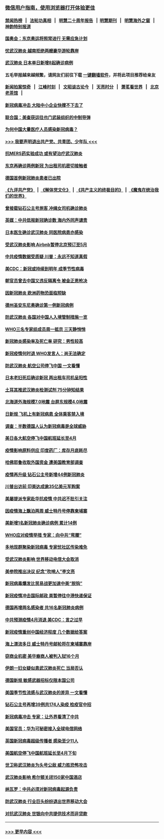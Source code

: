 ### [微信用户指南，使用浏览器打开体验更佳](https://github.com/gfw-breaker/banned-news1/blob/master/indexes/wechat-guide.md?t=0)
#### [禁闻热榜](热点新闻.md?t=0)  &nbsp;&nbsp;|&nbsp;&nbsp; [法轮功真相](https://github.com/gfw-breaker/truth/blob/master/README.md?t=0) &nbsp;&nbsp;|&nbsp;&nbsp; [明慧二十周年报告](https://github.com/gfw-breaker/mh-reports/blob/master/README.md?t=0) &nbsp;&nbsp;|&nbsp;&nbsp;[明慧期刊](https://github.com/gfw-breaker/mh-qikan) &nbsp;&nbsp;|&nbsp;&nbsp; [明慧海外之窗](https://github.com/gfw-breaker/mh-news/blob/master/README.md?t=0) &nbsp;&nbsp;|&nbsp;&nbsp; [神韵特别报道](https://github.com/gfw-breaker/mh-news/blob/master/shenyun.md?t=0)
#### [国奥会：东京奥运将照常进行 无需应急计划](../pages/nsc418/n11869422.md?t=02150255) 
#### [忧武汉肺炎 越南拒绝两艘豪华游轮靠岸](../pages/nsc418/n11867444.md?t=02150255) 
#### [武汉肺炎 日本单日新增8起确诊病例](../pages/nsc418/n11869272.md?t=02150255) 
#### 五毛举报越来越频繁，请网友们前往下载 [一键翻墙软件](https://github.com/gfw-breaker/ssr-accounts)，并将此项目推荐给亲友
#### [新闻拍案惊奇](https://github.com/gfw-breaker/banned-news1/blob/master/pages/link4.md) &nbsp;&nbsp;|&nbsp;&nbsp; [江峰时刻](https://github.com/gfw-breaker/banned-news1/blob/master/pages/link4.md) &nbsp;&nbsp;|&nbsp;&nbsp; [文昭谈古论今](https://github.com/gfw-breaker/banned-news1/blob/master/pages/link4.md) &nbsp;&nbsp;|&nbsp;&nbsp; [天亮时分](https://github.com/gfw-breaker/banned-news1/blob/master/pages/link4.md) &nbsp;&nbsp;|&nbsp;&nbsp; [萧茗看世界](https://github.com/gfw-breaker/banned-news1/blob/master/pages/link4.md) &nbsp;&nbsp;|&nbsp;&nbsp; [北京老茶馆](https://github.com/gfw-breaker/banned-news1/blob/master/pages/link4.md) &nbsp;&nbsp;|&nbsp;&nbsp; 
#### [新冠病毒冲击 大陆中小企业快撑不下去了](../pages/nsc418/n11869259.md?t=02150255) 
#### [联合国：美查获运往也门武装组织的中制导弹](../pages/nsc418/n11868677.md?t=02150255) 
#### [为何中国大量医疗人员感染新冠病毒？](../pages/nsc418/n11869001.md?t=02150255) 
#### [>>> 我要声明退出共产党、共青团、少年队 <<<](https://github.com/begood0513/goodnews/blob/master/quit/letter.md) 
#### [抗MERS药实验成功 或有望治疗武汉肺炎](../pages/nsc418/n11868912.md?t=02150255) 
#### [东京再确诊两例新冠 为出租司机密切接触者](../pages/nsc418/n11868770.md?t=02150255) 
#### [德国首例新冠肺炎患者已出院](../pages/nsc418/n11868714.md?t=02150255) 
#### [《九评共产党》](https://github.com/begood0513/9ping.md/blob/master/README.md) &nbsp;|&nbsp; [《解体党文化》](../../../../jtdwh.md/blob/master/README.md)  &nbsp;|&nbsp; [《共产主义的终极目的》](../../../../gczydzjmd.md/blob/master/README.md) &nbsp;|&nbsp; [《魔鬼在统治我们的世界》](../../../../mgztzwmdsj.md/blob/master/README.md) 
#### [曾接载钻石公主号旅客 冲绳女司机确诊肺炎](../pages/nsc418/n11868610.md?t=02150255) 
#### [英媒：中共低报新冠确诊数 海内外同声谴责](../pages/nsc418/n11867421.md?t=02150255) 
#### [日本医生确诊武汉肺炎 同医院病患亦感染](../pages/nsc418/n11867779.md?t=02150255) 
#### [受武汉肺炎影响 Airbnb暂停北京预订至5月](../pages/nsc418/n11867428.md?t=02150255) 
#### [中共疫情数据受质疑 川普：永远不知道真假](../pages/nsc418/n11867195.md?t=02150255) 
#### [美CDC：新冠或持续到明年 成季节性病毒](../pages/nsc418/n11867279.md?t=02150255) 
#### [朝官员曾去中国又违反隔离令 被金正恩枪决](../pages/nsc418/n11867087.md?t=02150255) 
#### [因新冠肺炎 欧洲药物恐面临短缺](../pages/nsc418/n11867036.md?t=02150255) 
#### [德州圣安东尼奥确诊第一例新冠病例](../pages/nsc418/n11867194.md?t=02150255) 
#### [防武汉肺炎 各国对中国人入境管制措施一览](../pages/nsc418/n11838726.md?t=02150255) 
#### [WHO三名专家组成员周一抵京 三天静悄悄](../pages/nsc418/n11866947.md?t=02150255) 
#### [新冠肺炎感染率及死亡率 研究：男性较高](../pages/nsc418/n11866956.md?t=02150255) 
#### [新冠疫情何时退 WHO发言人：尚无法确定](../pages/nsc418/n11866864.md?t=02150255) 
#### [防武汉肺炎 航空公司停飞中国 一文看懂](../pages/nsc418/n11866800.md?t=02150255) 
#### [日本老妇死后确诊新冠 两出租车司机呈阳性](../pages/nsc418/n11866755.md?t=02150255) 
#### [土耳其推武汉肺炎检测试剂 75分钟知结果](../pages/nsc418/n11866520.md?t=02150255) 
#### [北海道外海规模7.0地震 台屏东规模4.0地震](../pages/nsc418/n11866262.md?t=02150255) 
#### [日新规 飞机上有新冠病患 全体乘客禁入境](../pages/nsc418/n11866233.md?t=02150255) 
#### [调查：半数德国人认为新冠病毒是全球威胁](../pages/nsc418/n11866687.md?t=02150255) 
#### [美日各大航空停飞中国航班延长至4月](../pages/nsc418/n11865980.md?t=02150255) 
#### [疫情影响原料供应 印度药厂：库存月底耗尽](../pages/nsc418/n11865151.md?t=02150255) 
#### [哈佛耶鲁收取外国资金 遭美国教育部调查](../pages/nsc418/n11864950.md?t=02150255) 
#### [疫情再升级 钻石公主号新增44例新冠肺炎](../pages/nsc418/n11865033.md?t=02150255) 
#### [川普出访前 印美达成逾35亿美元军购案](../pages/nsc418/n11865444.md?t=02150255) 
#### [美屡提派专家赴华抗疫情 中共迟不批引关注](../pages/nsc418/n11864719.md?t=02150255) 
#### [因疫情海上飘泊两周 威士特丹号停靠柬埔寨](../pages/nsc418/n11865007.md?t=02150255) 
#### [美新增1名新冠肺炎确诊病例 累计14例](../pages/nsc418/n11864893.md?t=02150255) 
#### [WHO应对疫情举措 专家：向中共“弯腰”](../pages/nsc418/n11864727.md?t=02150255) 
#### [多地现群聚染新冠病毒 专家忧社区传染难免](../pages/nsc418/n11864715.md?t=02150255) 
#### [受武汉肺炎影响 世界移动电信大会取消](../pages/nsc418/n11864629.md?t=02150255) 
#### [美参院推出决议 纪念“吹哨人”李文亮](../pages/nsc418/n11863852.md?t=02150255) 
#### [新冠病毒爆发比贸易战更加速中美“脱钩”](../pages/nsc418/n11864470.md?t=02150255) 
#### [新冠疫情冲击国际邮政 美暂停往中港快递保证](../pages/nsc418/n11864207.md?t=02150255) 
#### [德国再增两名感染者 共16名新冠肺炎病例](../pages/nsc418/n11864293.md?t=02150255) 
#### [中共预测疫情4月消退 美CDC：言之过早](../pages/nsc418/n11864310.md?t=02150255) 
#### [新冠疫情重创中国经济程度 几个数据给答案](../pages/nsc418/n11864203.md?t=02150255) 
#### [海上漂流多日 威士特丹号邮轮将在柬埔寨靠岸](../pages/nsc418/n11864029.md?t=02150255) 
#### [窃商业机密 美华裔商人被判入狱16个月](../pages/nsc418/n11863911.md?t=02150255) 
#### [伊朗一妇女疑似患武汉肺炎死亡 当局否认](../pages/nsc418/n11863650.md?t=02150255) 
#### [德国新规 敏感武器招标仅限本国公司](../pages/nsc418/n11863509.md?t=02150255) 
#### [美国季节性流感与武汉肺炎的差异 一文看懂](../pages/nsc418/n11862428.md?t=02150255) 
#### [钻石公主号再增39例共174人染疫 检疫官中招](../pages/nsc418/n11862422.md?t=02150255) 
#### [新冠病毒冲击 专家：让外界看清了中共](../pages/nsc418/n11862280.md?t=02150255) 
#### [美国官员：华为可秘密接入全球电信网络](../pages/nsc418/n11862122.md?t=02150255) 
#### [英国新冠病毒超级传播者 感染至少11人](../pages/nsc418/n11862023.md?t=02150255) 
#### [美国航空停飞中国航班延长至4月下旬](../pages/nsc418/n11861970.md?t=02150255) 
#### [世卫称武汉肺炎为头号公敌 威力胜恐怖攻击](../pages/nsc418/n11861982.md?t=02150255) 
#### [武汉肺炎影响 希尔顿关闭150家中国酒店](../pages/nsc418/n11859887.md?t=02150255) 
#### [纳瓦罗：中共必须对新冠病毒起源负责](../pages/nsc418/n11861810.md?t=02150255) 
#### [防武汉肺炎 行业巨头纷纷退出世界移动大会](../pages/nsc418/n11861795.md?t=02150255) 
#### [对抗武汉肺炎 世银向中共提供技术而非贷款](../pages/nsc418/n11861652.md?t=02150255) 

----
#### [ >>> 更早内容 <<< ](../indexes/nsc418-earlier.md)
